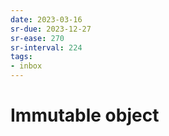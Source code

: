 ```yaml
---
date: 2023-03-16
sr-due: 2023-12-27
sr-ease: 270
sr-interval: 224
tags:
- inbox
---
```


# Immutable object
